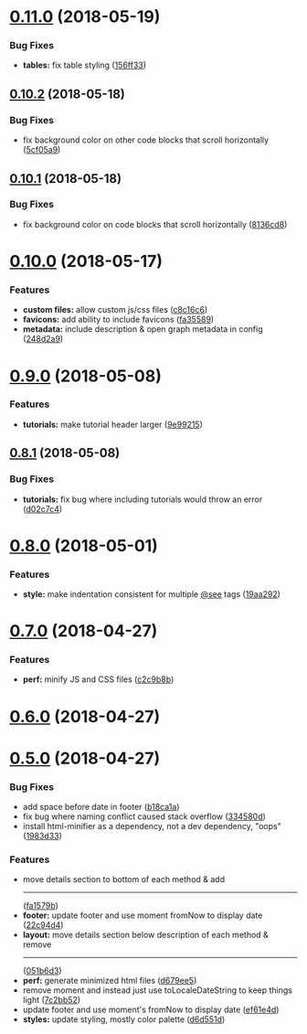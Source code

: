 <a name="0.11.0"></a>
# [0.11.0](https://github.com/clenemt/docdash/compare/v0.10.2...v0.11.0) (2018-05-19)


### Bug Fixes

* **tables:** fix table styling ([156ff33](https://github.com/clenemt/docdash/commit/156ff33))



<a name="0.10.2"></a>
## [0.10.2](https://github.com/clenemt/docdash/compare/v0.10.1...v0.10.2) (2018-05-18)


### Bug Fixes

* fix background color on other code blocks that scroll horizontally ([5cf05a9](https://github.com/clenemt/docdash/commit/5cf05a9))



<a name="0.10.1"></a>
## [0.10.1](https://github.com/clenemt/docdash/compare/v0.10.0...v0.10.1) (2018-05-18)


### Bug Fixes

* fix background color on code blocks that scroll horizontally ([8136cd8](https://github.com/clenemt/docdash/commit/8136cd8))



<a name="0.10.0"></a>
# [0.10.0](https://github.com/clenemt/docdash/compare/v0.9.0...v0.10.0) (2018-05-17)


### Features

* **custom files:** allow custom js/css files ([c8c16c6](https://github.com/clenemt/docdash/commit/c8c16c6))
* **favicons:** add ability to include favicons ([fa35589](https://github.com/clenemt/docdash/commit/fa35589))
* **metadata:** include description & open graph metadata in config ([248d2a9](https://github.com/clenemt/docdash/commit/248d2a9))



<a name="0.9.0"></a>
# [0.9.0](https://github.com/clenemt/docdash/compare/v0.8.1...v0.9.0) (2018-05-08)


### Features

* **tutorials:** make tutorial header larger ([9e99215](https://github.com/clenemt/docdash/commit/9e99215))



<a name="0.8.1"></a>
## [0.8.1](https://github.com/clenemt/docdash/compare/v0.8.0...v0.8.1) (2018-05-08)


### Bug Fixes

* **tutorials:** fix bug where including tutorials would throw an error ([d02c7c4](https://github.com/clenemt/docdash/commit/d02c7c4))



<a name="0.8.0"></a>
# [0.8.0](https://github.com/clenemt/docdash/compare/v0.7.0...v0.8.0) (2018-05-01)


### Features

* **style:** make indentation consistent for multiple [@see](https://github.com/see) tags ([19aa292](https://github.com/clenemt/docdash/commit/19aa292))



<a name="0.7.0"></a>
# [0.7.0](https://github.com/clenemt/docdash/compare/v0.6.0...v0.7.0) (2018-04-27)


### Features

* **perf:** minify JS and CSS files ([c2c9b8b](https://github.com/clenemt/docdash/commit/c2c9b8b))



<a name="0.6.0"></a>
# [0.6.0](https://github.com/clenemt/docdash/compare/v0.5.0...v0.6.0) (2018-04-27)



<a name="0.5.0"></a>
# [0.5.0](https://github.com/clenemt/docdash/compare/fa1579b...v0.5.0) (2018-04-27)


### Bug Fixes

* add space before date in footer ([b18ca1a](https://github.com/clenemt/docdash/commit/b18ca1a))
* fix bug where naming conflict caused stack overflow ([334580d](https://github.com/clenemt/docdash/commit/334580d))
* install html-minifier as a dependency, not a dev dependency, "oops" ([1983d33](https://github.com/clenemt/docdash/commit/1983d33))


### Features

* move details section to bottom of each method & add <hr> ([fa1579b](https://github.com/clenemt/docdash/commit/fa1579b))
* **footer:** update footer and use moment fromNow to display date ([22c94d4](https://github.com/clenemt/docdash/commit/22c94d4))
* **layout:** move details section below description of each method & remove <hr> ([051b6d3](https://github.com/clenemt/docdash/commit/051b6d3))
* **perf:** generate minimized html files ([d679ee5](https://github.com/clenemt/docdash/commit/d679ee5))
* remove moment and instead just use toLocaleDateString to keep things light ([7c2bb52](https://github.com/clenemt/docdash/commit/7c2bb52))
* update footer and use moment's fromNow to display date ([ef61e4d](https://github.com/clenemt/docdash/commit/ef61e4d))
* **styles:** update styling, mostly color palette ([d6d551d](https://github.com/clenemt/docdash/commit/d6d551d))



